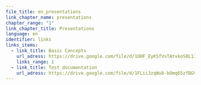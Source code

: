 ```yaml
---
file_title: en_presentations
link_chapter_name: presentations
chapter_range: "1"
link_chapter_title: Presentations
language: en
identifier: links
links_items:
  - link_title: Basic Concepts
    url_adress: https://drive.google.com/file/d/1OHF_EyKSfVsTAtvkoS8L13qCWNWXINU8/view
    links_range: 1
  - link_title: Test documentation
    url_adress: https://drive.google.com/file/d/1FLii3zqWub-bOmq65zfBGVt7uvAEGDaV/view
---
```

